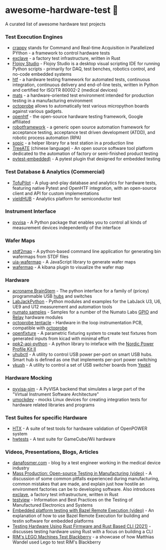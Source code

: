 # awesome-hardware-test :robot:
A curated list of awesome hardware test projects

### Test Execution Engines
- [crappy](https://github.com/LaboratoireMecaniqueLille/crappy) stands for Command and Real-time Acquisition in Parallelized PYthon - a framework to control hardware tests
- [exclave](https://github.com/exclave/exclave) - a factory test infrastructure, written in Rust
- [Flojoy Studio](https://github.com/flojoy-ai/studio) - Flojoy Studio is a desktop visual scripting IDE for running Python scripts - primarily for DAQ, test benches, robotics control, and no-code embedded systems
- [htf](https://docs.hilster.io/htf/latest/) - a hardware testing framework for automated tests, continuous integration, continuous delivery and end-of-line tests, written in Python and certified for ISO/TR 80002-2 (medical devices)
- [mats](https://github.com/slightlynybbled/mats) - a hardware-oriented test environment intended for production testing in a manufacturing environment
- [octoprobe](https://github.com/octoprobe/octoprobe) allows to automatically test various micropython boards against various gadgets.
- [openhtf](https://github.com/google/openhtf) - the open-source hardware testing framework, Google affiliated
- [robotframework](https://github.com/robotframework/robotframework) - a generic open source automation framework for acceptance testing, acceptance test driven development (ATDD), and robotic process automation (RPA)
- [sopic](https://github.com/FeetMe/sopic/) - a helper library for a test station in a production line
- [TreeATE](https://github.com/WilliamYinwei/TreeATE) (chinese language) - An open source software tool platform dedicated to the automation of factory or semi-finished product testing
- [pytest-embedded)](https://github.com/espressif/pytest-embedded) -  A pytest plugin that designed for embedded testing 

### Test Database & Analytics (Commercial)
- [TofuPilot](https://www.tofupilot.com/) - A plug-and-play database and analytics for hardware tests, featuring native Pytest and OpenHTF integration, with an open-source client and API for custom implementations
- [yieldHUB](https://www.yieldhub.com) - Analytics platform for semiconductor test

### Instrument Interface
- [pyvisa](https://github.com/pyvisa/pyvisa) - A Python package that enables you to control all kinds of measurement devices independently of the interface

### Wafer Maps
- [stdf2map](https://github.com/CozumelDiver/stdf2map) - A python-based command line application for generating bin wafermaps from STDF files
- [uia-wafermap](https://github.com/uia4w/uia-wafermap) - A JavaScript library to generate wafer maps
- [wafermap](https://github.com/guanghaofan/wafermap) - A kibana plugin to visualize the wafer map

### Hardware
- [acroname BrainStem](https://acroname.com/reference/python/USB.html) - The python interface for a family of (pricey) programmable USB [hubs](https://acroname.com/programmable-and-software-controlled-usb-hubs-and-switches) and switches
- [LabJackPython](https://github.com/labjack/LabJackPython) - Python modules and examples for the LabJack U3, U6, UE9 and U12 measurement and automation tools
- [numato samples](https://github.com/numato/samplecode) - Samples for a number of the Numato Labs [GPIO](https://numato.com/product-category/automation/gpio-modules/) and [Relay](https://numato.com/product-category/automation/relay-modules/) hardware modules
- [octoprobe tentacle](https://github.com/octoprobe/tentacle) - Hardware in the loop instrumentation PCB, compatible with [octoprobe](https://github.com/octoprobe/octoprobe)
- [openfixture](https://github.com/tinylabs/openfixture) - A parametric fixturing system to create test fixtures from generated inputs from kicad with minimal effort
- [ppk2-api-python](https://github.com/IRNAS/ppk2-api-python) - A python library to inteface with the [Nordic Power Profile Kit II](https://www.nordicsemi.com/Products/Development-hardware/Power-Profiler-Kit-2)
- [uhubctl](https://github.com/mvp/uhubctl) - A utility to control USB power per-port on smart USB hubs. Smart hub is defined as one that implements per-port power switching
- [ykush](https://github.com/Yepkit/ykush) - A utility to control a set of USB switcher boards from [Yepkit](https://www.yepkit.com/home)
 
### Hardware Mocking
- [pyvisa-sim](https://github.com/pyvisa/pyvisa-sim) - A PyVISA backend that simulates a large part of the "Virtual Instrument Software Architecture"
- [umockdev](https://github.com/martinpitt/umockdev) - mocks Linux devices for creating integration tests for hardware related libraries and programs

### Test Suites for specific Hardware
- [HTX](https://github.com/open-power/HTX) - A suite of test tools for hardware validation of OpenPOWER system
- [hwtests](https://github.com/dolphin-emu/hwtests) - A test suite for GameCube/Wii hardware

### Videos, Presentations, Blogs, Articles
- [danafosmer.com](https://www.danafosmer.com/) - blog by a test engineer working in the medical device industry
- [Mass Production: Open-source Testing in Manufacturing (video)](https://www.youtube.com/watch?v=pcyuzB3qLVo) - A discussion of some common pitfalls experienced during manufacturing, common mistakes that are made, and explain just how hostile an environment factories can be to developing software. Also introduces [exclave](https://github.com/exclave/exclave), a factory test infrastructure, written in Rust
- [testview](https://testview.wordpress.com/) - Information and Best Practices on the Testing of Manufactured Electronics and Systems
- [Embedded platform testing with Bazel Remote Execution (video)](https://www.youtube.com/watch?v=31NbVHEdUWE) - An explanation of how to use Bazel Remote Execution for building and testin software for embedded platforms
- [Testing Hardware Using Rust Firmware and Rust Based CLI (2021)](https://www.jaredwolff.com/testing-hardware-using-rust/) - discusses testing hardware using Rust with a focus on building a CLI
- [RIM's LEGO Machines Test Blackberry](https://www.sentex.ca/~mwandel/legos/legos.html) - a showcase of how Matthias Wandel used Lego to test RIM's Blackberry
